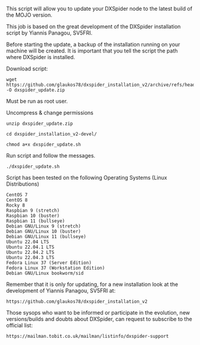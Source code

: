 This script will allow you to update your DXSpider node to the latest build of the MOJO version.

This job is based on the great development of the DXSpider installation script by Yiannis Panagou, SV5FRI.

Before starting the update, a backup of the installation running on your machine will be created.
It is important that you tell the script the path where DXSpider is installed.

Download script:

	wget https://github.com/glaukos78/dxspider_installation_v2/archive/refs/heads/devel.zip -O dxspider_update.zip

Must be run as root user.

Uncompress & change permissions

    unzip dxspider_update.zip

    cd dxspider_installation_v2-devel/

    chmod a+x dxspider_update.sh

Run script and follow the messages.

    ./dxspider_update.sh

Script has been tested on the following Operating Systems (Linux Distributions)

	CentOS 7
	CentOS 8
	Rocky 8
	Raspbian 9 (stretch)
	Raspbian 10 (buster)
	Raspbian 11 (bullseye)
	Debian GNU/Linux 9 (stretch)
	Debian GNU/Linux 10 (buster)
	Debian GNU/Linux 11 (bullseye)
	Ubuntu 22.04 LTS
	Ubuntu 22.04.1 LTS
	Ubuntu 22.04.2 LTS
	Ubuntu 22.04.3 LTS
	Fedora Linux 37 (Server Edition)
	Fedora Linux 37 (Workstation Edition)
	Debian GNU/Linux bookworm/sid
	
Remember that it is only for updating, for a new installation look at the development of Yiannis Panagou, SV5FRI at:

	https://github.com/glaukos78/dxspider_installation_v2

Those sysops who want to be informed or participate in the evolution, new versions/builds and doubts about DXSpider, can request to subscribe to the official list:

	https://mailman.tobit.co.uk/mailman/listinfo/dxspider-support
	
